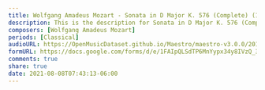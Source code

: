 ```yaml
---
title: Wolfgang Amadeus Mozart - Sonata in D Major K. 576 (Complete) (1)
description: This is the description for Sonata in D Major K. 576 (Complete) by Wolfgang Amadeus Mozart
composers: [Wolfgang Amadeus Mozart]
periods: [Classical]
audioURL: https://OpenMusicDataset.github.io/Maestro/maestro-v3.0.0/2014/MIDI-UNPROCESSED_09-10_R1_2014_MID--AUDIO_09_R1_2014_wav--1.midi
formURL: https://docs.google.com/forms/d/e/1FAIpQLSdTP6MnYypx34y8IVzQ_3ksFn75CW9ZOpTM7ufqUwhh2EEjBA/viewform
comments: true
share: true
date: 2021-08-08T07:43:13-06:00
---
```

